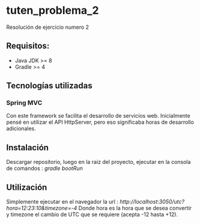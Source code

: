 # tuten_problema_2
Resolución de ejercicio numero 2

## Requisitos:
 * Java JDK >= 8
 * Gradle >= 4
 
## Tecnologías utilizadas
### Spring MVC 
   Con este framework se facilita el desarrollo de servicios web.  Inicialmente pensé en utilizar el API HttpServer, pero eso significaba horas  de desarrollo adicionales.
   
## Instalación 
  Descargar repositorio, luego en la raiz del proyecto, ejecutar en la consola de comandos : *gradle bootRun*

## Utilización
  Simplemente ejecutar en el navegador la url : *http://localhost:3050/utc?hora=12:23:10&timezone=-4*
  Donde hora es la hora que se desea convertir y timezone el cambio de UTC que se requiere (acepta -12 hasta +12).
